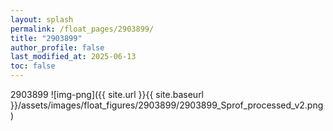 ```yaml
---
layout: splash
permalink: /float_pages/2903899/
title: "2903899"
author_profile: false
last_modified_at: 2025-06-13
toc: false
---
```

 
2903899
![img-png]({{ site.url }}{{ site.baseurl }}/assets/images/float_figures/2903899/2903899_Sprof_processed_v2.png)